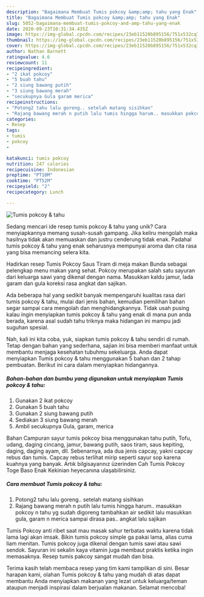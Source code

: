 ```yaml
---
description: "Bagaimana Membuat Tumis pokcoy &amp;amp; tahu yang Enak"
title: "Bagaimana Membuat Tumis pokcoy &amp;amp; tahu yang Enak"
slug: 5052-bagaimana-membuat-tumis-pokcoy-and-amp-tahu-yang-enak
date: 2020-09-23T10:31:34.435Z
image: https://img-global.cpcdn.com/recipes/23eb11520b895156/751x532cq70/tumis-pokcoy-tahu-foto-resep-utama.jpg
thumbnail: https://img-global.cpcdn.com/recipes/23eb11520b895156/751x532cq70/tumis-pokcoy-tahu-foto-resep-utama.jpg
cover: https://img-global.cpcdn.com/recipes/23eb11520b895156/751x532cq70/tumis-pokcoy-tahu-foto-resep-utama.jpg
author: Nathan Barnett
ratingvalue: 4.6
reviewcount: 11
recipeingredient:
- "2 ikat pokcoy"
- "5 buah tahu"
- "2 siung bawang putih"
- "3 siung bawang merah"
- "secukupnya Gula garam merica"
recipeinstructions:
- "Potong2 tahu lalu goreng.. setelah matang sisihkan"
- "Rajang bawang merah n putih lalu tumis hingga harum.. masukkan pokcoy n tahu yg sudah digoreng tambahkan air sedikit lalu masukkan gula, garam n merica sampai dirasa pas.. angkat lalu sajikan"
categories:
- Resep
tags:
- tumis
- pokcoy
- 

katakunci: tumis pokcoy  
nutrition: 247 calories
recipecuisine: Indonesian
preptime: "PT10M"
cooktime: "PT52M"
recipeyield: "2"
recipecategory: Lunch

---
```



![Tumis pokcoy &amp; tahu](https://img-global.cpcdn.com/recipes/23eb11520b895156/751x532cq70/tumis-pokcoy-tahu-foto-resep-utama.jpg)

Sedang mencari ide resep tumis pokcoy &amp; tahu yang unik? Cara menyiapkannya memang susah-susah gampang. Jika keliru mengolah maka hasilnya tidak akan memuaskan dan justru cenderung tidak enak. Padahal tumis pokcoy &amp; tahu yang enak seharusnya mempunyai aroma dan cita rasa yang bisa memancing selera kita.

Hadirkan resep Tumis Pokcoy Saus Tiram di meja makan Bunda sebagai pelengkap menu makan yang sehat. Pokcoy merupakan salah satu sayuran dari keluarga sawi yang dikenal dengan nama. Masukkan kaldu jamur, lada garam dan gula koreksi rasa angkat dan sajikan.

Ada beberapa hal yang sedikit banyak mempengaruhi kualitas rasa dari tumis pokcoy &amp; tahu, mulai dari jenis bahan, kemudian pemilihan bahan segar sampai cara mengolah dan menghidangkannya. Tidak usah pusing kalau ingin menyiapkan tumis pokcoy &amp; tahu yang enak di mana pun anda berada, karena asal sudah tahu triknya maka hidangan ini mampu jadi suguhan spesial.


Nah, kali ini kita coba, yuk, siapkan tumis pokcoy &amp; tahu sendiri di rumah. Tetap dengan bahan yang sederhana, sajian ini bisa memberi manfaat untuk membantu menjaga kesehatan tubuhmu sekeluarga. Anda dapat menyiapkan Tumis pokcoy &amp; tahu menggunakan 5 bahan dan 2 tahap pembuatan. Berikut ini cara dalam menyiapkan hidangannya.

<!--inarticleads1-->

##### Bahan-bahan dan bumbu yang digunakan untuk menyiapkan Tumis pokcoy &amp; tahu:

1. Gunakan 2 ikat pokcoy
1. Gunakan 5 buah tahu
1. Gunakan 2 siung bawang putih
1. Sediakan 3 siung bawang merah
1. Ambil secukupnya Gula, garam, merica


Bahan Campuran sayur tumis pokcoy bisa menggunakan tahu putih, Tofu, udang, daging cincang, jamur, bawang putih, saos tiram, saus kepiting, daging, daging ayam, dll. Sebenarnya, ada dua jenis capcay, yakni capcay rebus dan tumis. Capcay rebus terlihat mirip seperti sayur sop karena kuahnya yang banyak. Artık bilgisayarınız üzerinden Cah Tumis Pokcoy Toge Baso Enak Kekinian heyecanına ulaşabilirsiniz. 

<!--inarticleads2-->

##### Cara membuat Tumis pokcoy &amp; tahu:

1. Potong2 tahu lalu goreng.. setelah matang sisihkan
1. Rajang bawang merah n putih lalu tumis hingga harum.. masukkan pokcoy n tahu yg sudah digoreng tambahkan air sedikit lalu masukkan gula, garam n merica sampai dirasa pas.. angkat lalu sajikan


Tumis Pokcoy anti ribet saat mau masak sahur terbatas waktu karena tidak lama lagi akan imsak. Bikin tumis pokcoy simple ga pakai lama, alias cuma liam menitan. Tumis pokcoy juga dikenal dengan tumis sawi atau sawi sendok. Sayuran ini sekalin kaya vitamin juga membaut praktis ketika ingin memasaknya. Resep tumis pakcoy sangat mudah dan bisa. 

Terima kasih telah membaca resep yang tim kami tampilkan di sini. Besar harapan kami, olahan Tumis pokcoy &amp; tahu yang mudah di atas dapat membantu Anda menyiapkan makanan yang lezat untuk keluarga/teman ataupun menjadi inspirasi dalam berjualan makanan. Selamat mencoba!
